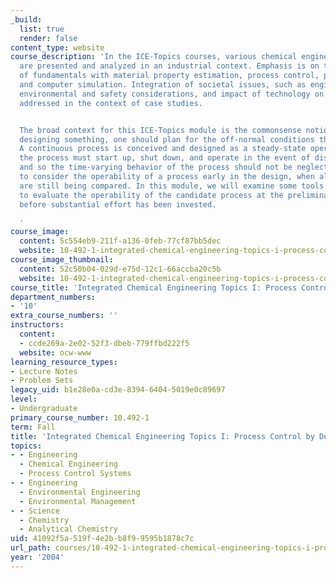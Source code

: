 ```yaml
---
_build:
  list: true
  render: false
content_type: website
course_description: 'In the ICE-Topics courses, various chemical engineering problems
  are presented and analyzed in an industrial context. Emphasis is on the integration
  of fundamentals with material property estimation, process control, product development,
  and computer simulation. Integration of societal issues, such as engineering ethics,
  environmental and safety considerations, and impact of technology on society are
  addressed in the context of case studies.


  The broad context for this ICE-Topics module is the commonsense notion that, when
  designing something, one should plan for the off-normal conditions that may occur.
  A continuous process is conceived and designed as a steady-state operation. However,
  the process must start up, shut down, and operate in the event of disturbances,
  and so the time-varying behavior of the process should not be neglected. It is helpful
  to consider the operability of a process early in the design, when alternatives
  are still being compared. In this module, we will examine some tools that will help
  to evaluate the operability of the candidate process at the preliminary design stage,
  before substantial effort has been invested.

  '
course_image:
  content: 5c554eb9-211f-a136-0feb-77cf87bb5dec
  website: 10-492-1-integrated-chemical-engineering-topics-i-process-control-by-design-fall-2004
course_image_thumbnail:
  content: 52c50b04-029d-e75d-12c1-66accba20c5b
  website: 10-492-1-integrated-chemical-engineering-topics-i-process-control-by-design-fall-2004
course_title: 'Integrated Chemical Engineering Topics I: Process Control by Design'
department_numbers:
- '10'
extra_course_numbers: ''
instructors:
  content:
  - ccde269a-2e02-52f3-dbeb-779ffbd222f5
  website: ocw-www
learning_resource_types:
- Lecture Notes
- Problem Sets
legacy_uid: b1e28e0a-cd3e-8394-6404-5019e0c89697
level:
- Undergraduate
primary_course_number: 10.492-1
term: Fall
title: 'Integrated Chemical Engineering Topics I: Process Control by Design'
topics:
- - Engineering
  - Chemical Engineering
  - Process Control Systems
- - Engineering
  - Environmental Engineering
  - Environmental Management
- - Science
  - Chemistry
  - Analytical Chemistry
uid: 41092f5a-519f-4e2b-b8f9-9595b1878c7c
url_path: courses/10-492-1-integrated-chemical-engineering-topics-i-process-control-by-design-fall-2004
year: '2004'
---
```

